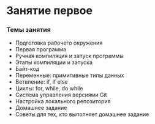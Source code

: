 # Занятие первое

### Темы занятия

- Подготовка рабочего окружения
- Первая программа
- Ручная компиляция и запуск программы
- Этапы компиляции и запуска
- Байт-код
- Переменные: примитивные типы данных
- Ветвление: if, if else
- Циклы: for, while, do while
- Система управления версиями Git
- Настройка локального репозитория
- Домашнее задание
- Советы для тех, кто выполняет домашнее задание

